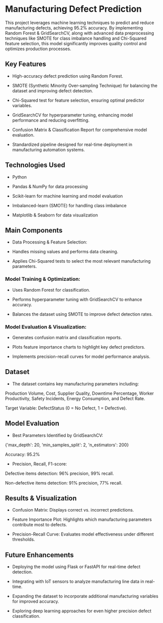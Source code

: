 # Manufacturing Defect Prediction

This project leverages machine learning techniques to predict and reduce manufacturing defects, achieving 95.2% accuracy. By implementing Random Forest & GridSearchCV, along with advanced data preprocessing techniques like SMOTE for class imbalance handling and Chi-Squared feature selection, this model significantly improves quality control and optimizes production processes.

## Key Features

- High-accuracy defect prediction using Random Forest.

- SMOTE (Synthetic Minority Over-sampling Technique) for balancing the dataset and improving defect detection.

- Chi-Squared test for feature selection, ensuring optimal predictor variables.

- GridSearchCV for hyperparameter tuning, enhancing model performance and reducing overfitting.

- Confusion Matrix & Classification Report for comprehensive model evaluation.

- Standardized pipeline designed for real-time deployment in manufacturing automation systems.

## Technologies Used

- Python

- Pandas & NumPy for data processing

- Scikit-learn for machine learning and model evaluation

- Imbalanced-learn (SMOTE) for handling class imbalance

- Matplotlib & Seaborn for data visualization

## Main Components

- Data Processing & Feature Selection:

- Handles missing values and performs data cleaning.

- Applies Chi-Squared tests to select the most relevant manufacturing parameters.

### Model Training & Optimization:

- Uses Random Forest for classification.

- Performs hyperparameter tuning with GridSearchCV to enhance accuracy.

- Balances the dataset using SMOTE to improve defect detection rates.

### Model Evaluation & Visualization:

- Generates confusion matrix and classification reports.

- Plots feature importance charts to highlight key defect predictors.

- Implements precision-recall curves for model performance analysis.

## Dataset

- The dataset contains key manufacturing parameters including:

Production Volume, Cost, Supplier Quality, Downtime Percentage, Worker Productivity, Safety Incidents, Energy Consumption, and Defect Rate.

Target Variable: DefectStatus (0 = No Defect, 1 = Defective).

## Model Evaluation

- Best Parameters Identified by GridSearchCV:

{'max_depth': 20, 'min_samples_split': 2, 'n_estimators': 200}

Accuracy: 95.2%

- Precision, Recall, F1-score:

Defective items detection: 96% precision, 99% recall.

Non-defective items detection: 91% precision, 77% recall.

## Results & Visualization

- Confusion Matrix: Displays correct vs. incorrect predictions.

- Feature Importance Plot: Highlights which manufacturing parameters contribute most to defects.

- Precision-Recall Curve: Evaluates model effectiveness under different thresholds.

## Future Enhancements

- Deploying the model using Flask or FastAPI for real-time defect detection.

- Integrating with IoT sensors to analyze manufacturing line data in real-time.

- Expanding the dataset to incorporate additional manufacturing variables for improved accuracy.

- Exploring deep learning approaches for even higher precision defect classification.
